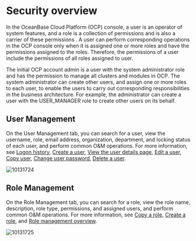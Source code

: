 # Security overview

In the OceanBase Cloud Platform (OCP) console, a user is an operator of system features, and a role is a collection of permissions and is also a carrier of these permissions . A user can perform corresponding operations in the OCP console only when it is assigned one or more roles and have the permissions assigned to the roles. Therefore, the permissions of a user include the permissions of all roles assigned to user.

The initial OCP account admin is a user with the system administrator role and has the permission to manage all clusters and modules in OCP. The system administrator can create other users, and assign one or more roles to each user, to enable the users to carry out corresponding responsibilities in the business architecture. For example, the administrator can create a user with the USER_MANAGER role to create other users on its behalf.

## User Management

On the User Management tab, you can search for a user, view the username, role, email address, organization, department, and locking status of each user, and perform common O\&M operations. For more information, see [Logon history](../../10.system-management-features/11.logon-history.md), [Create a user](../../10.system-management-features/5.create-a-user-1.md), [View the user details page](../../10.system-management-features/6.view-the-user-details-page.md), [Edit a user](../../10.system-management-features/7.edit-a-user.md), [Copy user](../../10.system-management-features/8.copy-user.md), [Change user password](../../10.system-management-features/9.change-user-password.md), [Delete a user](../../10.system-management-features/10.delete-a-user.md).

![10131724](https://help-static-aliyun-doc.aliyuncs.com/assets/img/en-US/0024306461/p338447.png)

## Role Management

On the Role Management tab, you can search for a role, view the role name, description, role type, permissions, and assigned users, and perform common O\&M operations. For more information, see [Copy a role](../../10.system-management-features/4.copy-role.md), [Create a role](../../10.system-management-features/2.create-a-role.md), and [Role management overview](../../10.system-management-features/3.manage-roles.md).

![10131725](https://help-static-aliyun-doc.aliyuncs.com/assets/img/en-US/0024306461/p338448.png)
